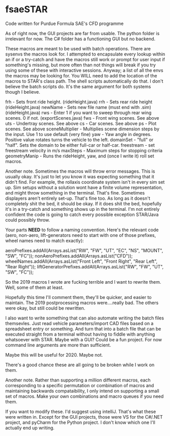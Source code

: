 # fsaeSTAR
Code written for Purdue Formula SAE's CFD programme

As of right now, the GUI projects are far from usable. The python folder is irrelevant for now. The C# folder has a functioning GUI but no backend. 

These macros are meant to be used with batch operations. There are sysenvs the macros look for. I attempted to encapsulate every lookup within an if or a try-catch and have the macros still work or prompt for user input if something's missing, but more often than not things will break if you try using some of these with interactive sessions. Anyway; a list of all the envs the macros may be looking for. You WILL need to add the location of the macros to STAR's class path. The shell scripts automatically do that. I don't believe the batch scripts do. It's the same argument for both systems though I believe.


frh - Sets front ride height. (rideHeight.java)
rrh - Sets rear ride height (rideHeight.java)
newName - Sets new file name (must end with .sim) (rideHeight.java)
rws - Enter 1 if you want to sweep through rear wing scenes. 0 if not. (exportScenes.java)
fws - Front wing scenes. See above
uts - Undertray scenes. See above
cs - Car scenes. See above
ps - Plot scenes. See above
sceneMultiplier - Multiplies scene dimension steps by the input. Use 1 to use default (very fine)
yaw - Yaw angle in degrees. Positive value rotates turns the vehicle to the left.
domainSet - "full" or "half". Sets the domain to be either full-car or half-car.
freestream - set freestream velocity in m/s
maxSteps - Maximum steps for stopping criteria
geometryManip - Runs the rideHeight, yaw, and (once I write it) roll set macros.


Another note. Sometimes the macros will throw error messages. This is usually okay. It's just to let you know it was expecting something that it didn't find. For example, the rollaxis coordinate system isn't in every sim set up. Sim setups without a solution wont have a finite volume representation, and might throw something in the terminal. That's fine. Sometimes displayers aren't entirely set-up. That's fine too. As long as it doesn't completely shit the bed, it should be okay. If it does shit the bed, hopefully it's in a try-catch and something shows up in the terminal. I'm not entirely confident the code is going to catch every possible exception STAR/Java could possibly throw.

Your parts ****NEED**** to follow a naming convention. Here's the relevant code (aero, non-aero, lift-generators need to start with one of those prefixes, wheel names need to match exactly):

aeroPrefixes.addAll(Arrays.asList("RW", "FW", "UT", "EC", "NS", "MOUNT", "SW", "FC"));
nonAeroPrefixes.addAll(Arrays.asList("CFD"));
wheelNames.addAll(Arrays.asList("Front Left", "Front Right", "Rear Left", "Rear Right"));
liftGeneratorPrefixes.addAll(Arrays.asList("RW", "FW", "UT", "SW", "FC"));


So the 2019 macros I wrote are fucking terrible and I want to rewrite them. Well, some of them at least.

Hopefully this time I'll comment them, they'll be quicker, and easier to maintain. The 2019 postprocessing macros were....really bad. The others were okay, but still could be rewritten.

I also want to write something that can also automate writing the batch files themsevles. Just read vehicle parameters/import CAD files based on a spreadsheet entry or something. And turn that into a batch file that can be executed straight from a terminal without having to fiddle with anything whatsoever with STAR. Maybe with a GUI? Could be a fun project. For now command line arguments are more than sufficient.

Maybe this will be useful for 2020. Maybe not.

There's a good chance these are all going to be broken while I work on them.

Another note. Rather than supporting a million different macros, each corresponding to a specific permutation or combination of macros and maintaining backwards compataibility, I only intend on supporting a small set of macros. Make your own combinations and macro queues if you need them.

If you want to modify these. I'd suggest using intelliJ. That's what these were written in. Except for the GUI projects, those were VS for the C#/.NET project, and pyCharm for the Python project. I don't know which one I'll actually end up writing.
